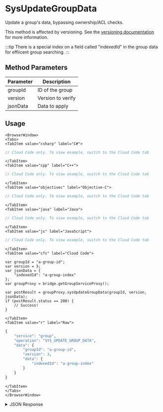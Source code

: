 # SysUpdateGroupData

Update a group's data, bypassing ownership/ACL checks.

This method is affected by versioning. See the [versioning documentation](/api/appendix/version) for more information.


:::tip
There is a special index on a field called "indexedId" in the group data for effiicent group searching.
:::

<PartialServop service_name="group" operation_name="SYS_UPDATE_GROUP_DATA" />

## Method Parameters
Parameter | Description
--------- | -----------
groupId | ID of the group
version | Version to verify
jsonData | Data to apply

## Usage

```mdx-code-block
<BrowserWindow>
<Tabs>
<TabItem value="csharp" label="C#">
```

```csharp
// Cloud Code only. To view example, switch to the Cloud Code tab
```

```mdx-code-block
</TabItem>
<TabItem value="cpp" label="C++">
```

```cpp
// Cloud Code only. To view example, switch to the Cloud Code tab
```

```mdx-code-block
</TabItem>
<TabItem value="objectivec" label="Objective-C">
```

```objectivec
// Cloud Code only. To view example, switch to the Cloud Code tab
```

```mdx-code-block
</TabItem>
<TabItem value="java" label="Java">
```

```java
// Cloud Code only. To view example, switch to the Cloud Code tab
```

```mdx-code-block
</TabItem>
<TabItem value="js" label="JavaScript">
```

```javascript
// Cloud Code only. To view example, switch to the Cloud Code tab
```

```mdx-code-block
</TabItem>
<TabItem value="cfs" label="Cloud Code">
```

```cfscript
var groupId = "a-group-id";
var version = 3;
var jsonData = {
	"indexedId": "a-group-index"
};
var groupProxy = bridge.getGroupServiceProxy();

var postResult = groupProxy.sysUpdateGroupData(groupId, version, jsonData);
if (postResult.status == 200) {
    // Success!
}
```

```mdx-code-block
</TabItem>
<TabItem value="r" label="Raw">
```

```r
{
	"service": "group",
	"operation": "SYS_UPDATE_GROUP_DATA",
	"data": {
		"groupId": "a-group-id",
		"version": 3,
		"data": {
			"indexedId": "a-group-index"
		}
	}
}
```

```mdx-code-block
</TabItem>
</Tabs>
</BrowserWindow>
```

<details>
<summary>JSON Response</summary>

```json
{
  "data": {
    "gameId": "13229",
    "groupId": "d373ff92-3327-4176-85ed-3565a09c43fa",
    "ownerId": "ec52d988-3515-4032-a8fd-acc48e985792",
    "name": "agroup",
    "groupType": "group11",
    "createdAt": 1605155742940,
    "updatedAt": 1671123804120,
    "members": {
      "79ab573d-459e-42ce-ac65-c2fe8e81a3ae": {
        "role": "MEMBER",
        "attributes": {
          "groupatt": "groupattvalue"
        }
      },
      "32902825-37a1-43e2-89b7-47e849b1ec4b": {
        "role": "MEMBER",
        "attributes": {}
      },
      "ec52d988-3515-4032-a8fd-acc48e985792": {
        "role": "OWNER",
        "attributes": {}
      },
      "cd0356bd-ab7f-4fd7-bc58-9422cd3a2a59": {
        "role": "MEMBER",
        "attributes": {}
      },
      "8f9f8269-ad3e-4e3d-bc2a-3dd31afb0b17": {
        "role": "MEMBER",
        "attributes": {}
      },
      "8bd564a7-3f91-4a98-a4b3-43cd7d266133": {
        "role": "MEMBER",
        "attributes": {}
      },
      "336f36be-da11-4457-bda6-ccecd47b63e3": {
        "role": "MEMBER",
        "attributes": {}
      },
      "1e8c17bf-ede9-4976-b147-b44bd2da6817": {
        "role": "MEMBER",
        "attributes": {}
      }
    },
    "pendingMembers": {},
    "version": 5,
    "summaryData": {},
    "isOpenGroup": true,
    "defaultMemberAttributes": {},
    "memberCount": 8,
    "invitedPendingMemberCount": 0,
    "requestingPendingMemberCount": 0,
    "acl": {
      "member": 2,
      "other": 0
    }
  },
  "status": 200
}
```
</details>


